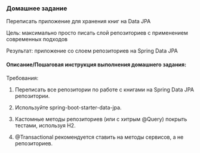 ### Домашнее задание

Переписать приложение для хранения книг на Data JPA

Цель: максимально просто писать слой репозиториев с применением современных подходов

Результат: приложение со слоем репозиториев на Spring Data JPA


#### Описание/Пошаговая инструкция выполнения домашнего задания:

Требования:

1. Переписать все репозитории по работе с книгами на Spring Data JPA репозитории.

2. Используйте spring-boot-starter-data-jpa.

3. Кастомные методы репозиториев (или с хитрым @Query) покрыть тестами, используя H2.

4. @Transactional рекомендуется ставить на методы сервисов, а не репозиториев.